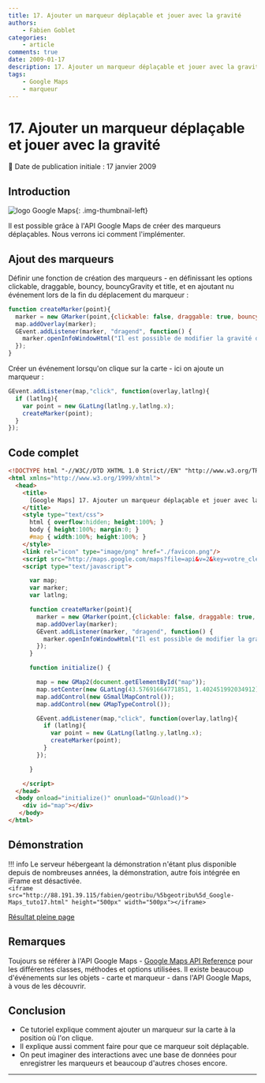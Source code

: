 ```yaml
---
title: 17. Ajouter un marqueur déplaçable et jouer avec la gravité
authors:
    - Fabien Goblet
categories:
    - article
comments: true
date: 2009-01-17
description: 17. Ajouter un marqueur déplaçable et jouer avec la gravité
tags:
    - Google Maps
    - marqueur
---
```


# 17. Ajouter un marqueur déplaçable et jouer avec la gravité

:calendar: Date de publication initiale : 17 janvier 2009

## Introduction

![logo Google Maps](https://cdn.geotribu.fr/img/logos-icones/entreprises_association/google/google_maps.png "logo Google Maps"){: .img-thumbnail-left}

Il est possible grâce à l'API Google Maps de créer des marqueurs déplaçables. Nous verrons ici comment l'implémenter.  

## Ajout des marqueurs

Définir une fonction de création des marqueurs - en définissant les options clickable, draggable, bouncy, bouncyGravity et title, et en ajoutant nu événement lors de la fin du déplacement du marqueur :  

```javascript
function createMarker(point){
  marker = new GMarker(point,{clickable: false, draggable: true, bouncy: true, bounceGravity: 0.2, title: 'marqueur déplaçable'});
  map.addOverlay(marker);
  GEvent.addListener(marker, "dragend", function() {
    marker.openInfoWindowHtml("Il est possible de modifier la gravité du rebond !");
  });
}
```  

Créer un événement lorsqu'on clique sur la carte - ici on ajoute un marqueur :  

```javascript
GEvent.addListener(map,"click", function(overlay,latlng){
  if (latlng){
    var point = new GLatLng(latlng.y,latlng.x);
    createMarker(point);
  }
});
```  

## Code complet

```html
<!DOCTYPE html "-//W3C//DTD XHTML 1.0 Strict//EN" "http://www.w3.org/TR/xhtml1/DTD/xhtml1-strict.dtd">
<html xmlns="http://www.w3.org/1999/xhtml">
  <head>
    <title>
      [Google Maps] 17. Ajouter un marqueur déplaçable et jouer avec la gravité
    </title>
    <style type="text/css">
      html { overflow:hidden; height:100%; }
      body { height:100%; margin:0; }
      #map { width:100%; height:100%; }
    </style>
    <link rel="icon" type="image/png" href="./favicon.png"/>
    <script src="http://maps.google.com/maps?file=api&v=2&key=votre_cle_ici" type="text/javascript"></script>
    <script type="text/javascript">

      var map;
      var marker;
      var latlng;

      function createMarker(point){
        marker = new GMarker(point,{clickable: false, draggable: true, bouncy: true, bounceGravity: 0.2, title: 'marqueur déplaçable'});
        map.addOverlay(marker);
        GEvent.addListener(marker, "dragend", function() {
          marker.openInfoWindowHtml("Il est possible de modifier la gravité du rebond !");
        });
      }

      function initialize() {

        map = new GMap2(document.getElementById("map"));
        map.setCenter(new GLatLng(43.57691664771851, 1.402451992034912),15);
        map.addControl(new GSmallMapControl());
        map.addControl(new GMapTypeControl());

        GEvent.addListener(map,"click", function(overlay,latlng){
          if (latlng){
            var point = new GLatLng(latlng.y,latlng.x);
            createMarker(point);
          }
        });

      }

    </script>
  </head>
  <body onload="initialize()" onunload="GUnload()">
    <div id="map"></div>
   </body>
</html>
```

## Démonstration

!!! info
    Le serveur hébergeant la démonstration n'étant plus disponible depuis de nombreuses années, la démonstration, autre fois intégrée en iFrame est désactivée.  
    `<iframe src="http://88.191.39.115/fabien/geotribu/%5bgeotribu%5d_Google-Maps_tuto17.html" height="500px" width="500px"></iframe>`

[Résultat pleine page](http://88.191.39.115/fabien/geotribu/%5bgeotribu%5d_Google-Maps_tuto17.html)

## Remarques

Toujours se référer à l'API Google Maps - [Google Maps API Reference](http://code.google.com/apis/maps/documentation/reference.html) pour les différentes classes, méthodes et options utilisées.
Il existe beaucoup d'événements sur les objets - carte et marqueur - dans l'API Google Maps, à vous de les découvrir.

## Conclusion

- Ce tutoriel explique comment ajouter un marqueur sur la carte à la position où l'on clique.
- Il explique aussi comment faire pour que ce marqueur soit déplaçable.
- On peut imaginer des interactions avec une base de données pour enregistrer les marqueurs et beaucoup d'autres choses encore.

----

<!-- geotribu:authors-block -->
